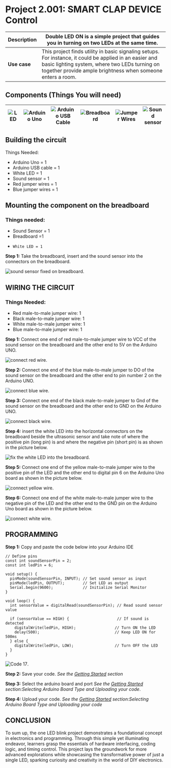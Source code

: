 # Project 2.001: SMART CLAP DEVICE Control

| **Description** | Double LED ON is a simple project that guides you in turning on two LEDs at the same time.                                                                                                                              |
| --------------- | ----------------------------------------------------------------------------------------------------------------------------------------------------------------------------------------------------------------------- |
| **Use case**    | This project finds utility in basic signaling setups. For instance, it could be applied in an easier and basic lighting system, where two LEDs turning on together provide ample brightness when someone enters a room. |

## Components (Things You will need)

| ![LED](../../assets/components/LED.png) | ![Arduino Uno](../../assets/components/arduino.png) | ![Arduino USB Cable](../../assets/components/USB_Cable.png) | ![Breadboard](../../assets/components/breadboard.png) | ![Jumper Wires](../../assets/components/jump_wire.png) | ![Sound sensor](../../assets/components/sound-sensor.png) |
| --------------------------------------- | --------------------------------------------------- | ----------------------------------------------------------- | ----------------------------------------------------- | ------------------------------------------------------ | --------------------------------------------------------- |

## Building the circuit

Things Needed:

- Arduino Uno = 1
- Arduino USB cable = 1
- White LED = 1
- Sound sensor = 1
- Red jumper wires = 1
- Blue jumper wires = 1

## Mounting the component on the breadboard

### Things needed:

- Sound Sensor = 1
- Breadboard =1
-     White LED = 1

**Step 1:** Take the breadboard, insert and the sound sensor into the connectors on the breadboard.

![sound sensor fixed on breadboard](../../assets/3.0/Smart_Clap_Device/1.jpeg).

## WIRING THE CIRCUIT

### Things Needed:

- Red male-to-male jumper wire: 1
- Black male-to-male jumper wire: 1
- White male-to-male jumper wire: 1
- Blue male-to-male jumper wire: 1

**Step 1:** Connect one end of red male-to-male jumper wire to VCC of the sound sensor on the breadboard and the other end to 5V on the Arduino UNO.

![connect red wire](../../assets/3.0/Smart_Clap_Device/2.jpeg).

**Step 2:** Connect one end of the blue male-to-male jumper to DO of the sound sensor on the breadboard and the other end to pin number 2 on the Arduino UNO.

![connect blue wire](../../assets/3.0/Smart_Clap_Device/3.jpeg).

**Step 3:** Connect one end of the black male-to-male jumper to Gnd of the sound sensor on the breadboard and the other end to GND on the Arduino UNO.

![connect black wire](../../assets/3.0/Smart_Clap_Device/4.jpeg).

**Step 4:** insert the white LED into the horizontal connectors on the breadboard beside the ultrasonic sensor and take note of where the positive pin (long pin) is and where the negative pin (short pin) is as shown in the picture below.

![fix the white LED into the breadboard](../../assets/3.0/Smart_Clap_Device/5.jpg).

**Step 5:** Connect one end of the yellow male-to-male jumper wire to the positive pin of the LED and the other end to digital pin 6 on the Arduino Uno board as shown in the picture below.

![connect yellow wire](../../assets/3.0/Smart_Clap_Device/6.jpg).

**Step 6:** Connect one end of the white male-to-male jumper wire to the negative pin of the LED and the other end to the GND pin on the Arduino Uno board as shown in the picture below.

![connect white wire](../../assets/3.0/Smart_Clap_Device/7.jpg).

## PROGRAMMING

**Step 1:** Copy and paste the code below into your Arduino IDE
```
// Define pins
const int soundSensorPin = 2;
const int ledPin = 6;

void setup() {
  pinMode(soundSensorPin, INPUT); // Set sound sensor as input
  pinMode(ledPin, OUTPUT);        // Set LED as output
  Serial.begin(9600);             // Initialize Serial Monitor
}

void loop() {
  int sensorValue = digitalRead(soundSensorPin); // Read sound sensor value

  if (sensorValue == HIGH) {                     // If sound is detected
    digitalWrite(ledPin, HIGH);                 // Turn ON the LED
    delay(500);                                 // Keep LED ON for 500ms
  } else {
    digitalWrite(ledPin, LOW);                  // Turn OFF the LED
  }
}
```

![Code 17](../../assets/2.0/1.1.Ultrasonic+LED/code_17.png).

**Step 2:** Save your code. _See the [Getting Started](../../../../README.md#getting-started) section_

**Step 3:** Select the arduino board and port _See the [Getting Started](../../../../README.md#getting-started) section:Selecting Arduino Board Type and Uploading your code_.

**Step 4:** Upload your code. _See the [Getting Started](../../../../README.md#getting-started) section:Selecting Arduino Board Type and Uploading your code_

## CONCLUSION

To sum up, the one LED blink project demonstrates a foundational concept in electronics and programming. Through this simple yet illuminating endeavor, learners grasp the essentials of hardware interfacing, coding logic, and timing control. This project lays the groundwork for more advanced explorations while showcasing the transformative power of just a single LED, sparking curiosity and creativity in the world of DIY electronics.
